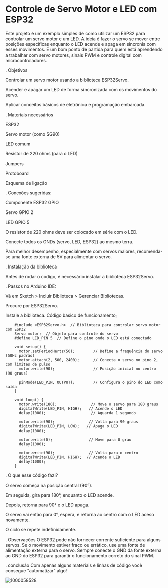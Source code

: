 # Controle de Servo Motor e LED com ESP32
Este projeto é um exemplo simples de como utilizar um ESP32 para controlar um servo motor e um LED. A ideia é fazer o servo se mover entre posições específicas enquanto o LED acende e apaga em sincronia com esses movimentos.
É um bom ponto de partida para quem está aprendendo a trabalhar com servo motores, sinais PWM e controle digital com microcontroladores.

.     Objetivos

Controlar um servo motor usando a biblioteca ESP32Servo.

Acender e apagar um LED de forma sincronizada com os movimentos do servo.

Aplicar conceitos básicos de eletrônica e programação embarcada.

.     Materiais necessários

ESP32

Servo motor (como SG90)

LED comum

Resistor de 220 ohms (para o LED)

Jumpers

Protoboard

Esquema de ligação

.     Conexões sugeridas:

Componente	ESP32 GPIO

Servo	GPIO 2

LED	GPIO 5

O resistor de 220 ohms deve ser colocado em série com o LED.

Conecte todos os GNDs (servo, LED, ESP32) ao mesmo terra.

Para melhor desempenho, especialmente com servos maiores, recomenda-se uma fonte externa de 5V para alimentar o servo.

.     Instalação da biblioteca

Antes de rodar o código, é necessário instalar a biblioteca ESP32Servo.

.     Passos no Arduino IDE:

Vá em Sketch > Incluir Biblioteca > Gerenciar Bibliotecas.

Procure por ESP32Servo.

Instale a biblioteca.
     Código basico de funcionamento;
     
        #include <ESP32Servo.h>  // Biblioteca para controlar servo motor com ESP32
        Servo motor;  // Objeto para controle do servo
        #define LED_PIN 5  // Define o pino onde o LED está conectado
        
        void setup() {
          motor.setPeriodHertz(50);        // Define a frequência do servo (50Hz padrão)
          motor.attach(2, 500, 2400);      // Conecta o servo no pino 2, com limites de pulso
          motor.write(90);                 // Posição inicial no centro (90 graus)
          
          pinMode(LED_PIN, OUTPUT);        // Configura o pino do LED como saída
        }
        
        void loop() {
          motor.write(180);               // Move o servo para 180 graus
          digitalWrite(LED_PIN, HIGH);   // Acende o LED
          delay(1000);                    // Aguarda 1 segundo
        
          motor.write(90);               // Volta para 90 graus
          digitalWrite(LED_PIN, LOW);   // Apaga o LED
          delay(1000);
        
          motor.write(0);                // Move para 0 grau
          delay(1000);
        
          motor.write(90);               // Volta para o centro
          digitalWrite(LED_PIN, HIGH);  // Acende o LED
          delay(1000);
        }

.     O que esse código faz!?

O servo começa na posição central (90°).

Em seguida, gira para 180°, enquanto o LED acende.

Depois, retorna para 90° e o LED apaga.

O servo vai então para 0°, espera, e retorna ao centro com o LED aceso novamente.

O ciclo se repete indefinidamente.

.     Observações
O ESP32 pode não fornecer corrente suficiente para alguns servos. Se o movimento estiver fraco ou errático, use uma fonte de alimentação externa para o servo.
Sempre conecte o GND da fonte externa ao GND do ESP32 para garantir o funcionamento correto do sinal PWM.

.     conclusão
 Com apenas alguns materiais e linhas de código você consegue "automatizar" algo!

 ![1000058528](https://github.com/user-attachments/assets/1a24e145-01a2-405d-9719-7abe1969dc6d)

